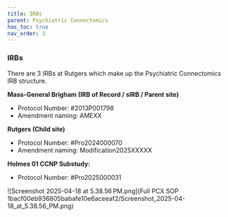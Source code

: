 ```yaml
---
title: IRBs
parent: Psychiatric Connectomics
has_toc: true
nav_order: 3
---
```

### IRBs

There are 3 IRBs at Rutgers which make up the Psychiatric Connectomics IRB structure. 

**Mass-General Brigham (IRB of Record / sIRB / Parent site)**

- Protocol Number: #2013P001798
- Amendment naming: AMEXX

**Rutgers (Child site)**

- Protocol Number: #Pro2024000070
- Amendment naming: Modification2025XXXXX

**Holmes 01 CCNP Substudy:** 

- Protocol Number: #Pro2025000031

![Screenshot 2025-04-18 at 5.38.56 PM.png](Full PCX SOP 1bacf00eb936805babafe10e6aceeaf2/Screenshot_2025-04-18_at_5.38.56_PM.png)
